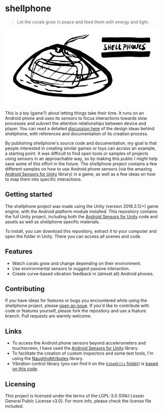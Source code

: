 # shellphone

> Let the corals grow in peace and feed them with energy and light.

![An early sketch of the shellphone project](https://raw.githubusercontent.com/enricllagostera/shellphone/master/shellphone-social.png)

This is a toy (game?) about letting things take their time. It runs on an Android phone and uses its sensors to focus interactions towards slow processes and subvert the attention relationships between device and player. You can read a detailed [discussion here](https://github.com/enricllagostera/shellphone/blob/master/DISCUSSION.md) of the design ideas behind shellphone, with references and documentation of its creation process.

By publishing shellphone's source code and documentation, my goal is that people interested in creating similar games or toys can access an example, a starting point. It was difficult to find open tools or samples of projects using sensors in an approachable way, so by making this public I might help save some of this effort in the future. The shellphone project contains a few different samples on how to use Android phone sensors (via the amazing [Android Sensors for Unity](https://github.com/mmeiburg/unityAndroidSensors) library) in a game, as well as a few ideas on how to map them into specific interactions.

## Getting started

The shellphone project was made using the Unity (version 2018.3.12+) game engine, with the Android platform module installed. This repository contains the full Unity project, including both the [Android Sensors for Unity](https://github.com/mmeiburg/unityAndroidSensors) code and assets as well as shellphone specific materials.

To install, you can download this repository, extract it to your computer and open the folder in Unity. There you can access all scenes and code.

## Features

* Watch corals grow and change depending on their environment.
* Use environmental sensors to suggest passive interaction.
* Create curve-based vibration feedback in (almost all) Android phones.

## Contributing

If you have ideas for features or bugs you encountered while using the shellphone project, please [open an issue](https://github.com/enricllagostera/shellphone/issues). If you'd like to contribute with code or features yourself, please fork the repository and use a feature branch. Pull requests are warmly welcome.

## Links

* To access the Android phone sensors beyond accelerometers and touchscreen, I have used the [Android Sensors for Unity](https://github.com/mmeiburg/unityAndroidSensors) library.
* To facilitate the creation of custom inspectors and some test tools, I'm using the [NaughtyAttributes](https://github.com/dbrizov/NaughtyAttributes) library.
* Vibration control library (you can find it on the [`VibeUtils` folder](teste)) is [based on this code](https://gist.github.com/aVolpe/707c8cf46b1bb8dfb363).

## Licensing

This project is licensed under the terms of the LGPL-3.0 (GNU Lesser General Public License v3.0). For more info, please check the license file included.